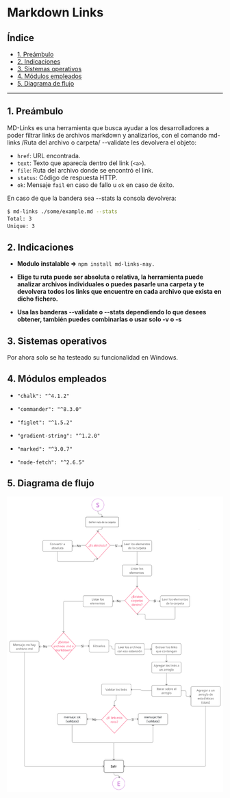# Markdown Links

## Índice

* [1. Preámbulo](#1-preámbulo)
* [2. Indicaciones](#2-indicaciones)
* [3. Sistemas operativos](#3-sistemas-operativos)
* [4. Módulos empleados](#4-módulos-empleados)
* [5. Diagrama de flujo](#4-diagrama-de-flujo)

***

## 1. Preámbulo

MD-Links es una herramienta que busca ayudar a los desarrolladores a poder filtrar links de archivos markdown y analizarlos, 
con el comando md-links /Ruta del archivo o carpeta/ --validate les devolvera el objeto:

* `href`: URL encontrada.
* `text`: Texto que aparecía dentro del link (`<a>`).
* `file`: Ruta del archivo donde se encontró el link.
* `status`: Código de respuesta HTTP.
* `ok`: Mensaje `fail` en caso de fallo u `ok` en caso de éxito.

En caso de que la bandera sea --stats la consola devolvera:


```sh
$ md-links ./some/example.md --stats
Total: 3
Unique: 3
```

## 2. Indicaciones
* **Modulo instalable =>** `npm install md-links-nay.`

* **Elige tu ruta puede ser absoluta o relativa, la herramienta puede analizar 
archivos individuales o puedes pasarle una carpeta y te devolvera todos los 
links que encuentre en cada archivo que exista en dicho fichero.**

* **Usa las banderas --validate o --stats dependiendo lo que desees obtener, también 
puedes combinarlas o usar solo -v o -s**


## 3. Sistemas operativos

Por ahora solo se ha testeado su funcionalidad en Windows.

## 4. Módulos empleados

* `"chalk": "^4.1.2"`

* `"commander": "^8.3.0"`    

* `"figlet": "^1.5.2"`

* `"gradient-string": "^1.2.0"`

* `"marked": "^3.0.7"`

* `"node-fetch": "^2.6.5"`

## 5. Diagrama de flujo

![Diagrama](diagrama.png)
